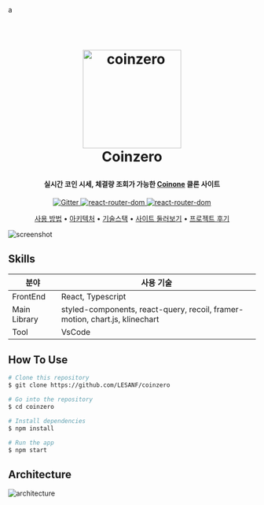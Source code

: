 a<h1 align="center">
<br>
<img src="https://user-images.githubusercontent.com/54767632/236696221-9f772534-dba8-4d2c-b734-543a958015e2.png" alt="coinzero" width="200">
<br>
Coinzero
<br>

</h1>

<h4 align="center">실시간 코인 시세, 체결량 조회가 가능한 <a href="https://coinone.co.kr/" target="_blank">Coinone</a> 클론 사이트</h4>

<p align="center">
  <a href="#">
    <img src="https://api.netlify.com/api/v1/badges/d8039db3-d52e-48f5-a809-b36987b8e7b7/deploy-status"
         alt="Gitter"/>
 
  <a href="#">
    <img src="https://img.shields.io/badge/react-v18-blue"
         alt="react-router-dom">
  </a>
  <a href="#">
    <img src="https://img.shields.io/badge/react--router--dom-v6-blue"
         alt="react-router-dom">
  </a>

</p>

<p align="center">
  <a href="#how-to-use">사용 방법</a> •
  <a href="#architecture">아키텍처</a> •
  <a href="#skills">기술스택</a> •
  <a href="https://preeminent-cobbler-b5b779.netlify.app/" target="_blank">사이트 둘러보기</a> •
  <a href="https://velog.io/@lesacat94" target="_blank">프로젝트 후기</a>
</p>

![screenshot](https://velog.velcdn.com/images/lesacat94/post/74f5ee55-4bae-4580-aba6-7ea5a6e9c217/image.gif)

## Skills

| 분야         | 사용 기술                                                                   |
| ------------ | --------------------------------------------------------------------------- |
| FrontEnd     | React, Typescript                                                           |
| Main Library | styled-components, react-query, recoil, framer-motion, chart.js, klinechart |
| Tool         | VsCode                                                                      |

## How To Use

```bash
# Clone this repository
$ git clone https://github.com/LESANF/coinzero

# Go into the repository
$ cd coinzero

# Install dependencies
$ npm install

# Run the app
$ npm start
```

## Architecture

![architecture](https://velog.velcdn.com/images/lesacat94/post/0b4080d0-7560-48fa-846b-08bcee40407f/image.png)

